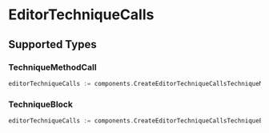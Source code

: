 # EditorTechniqueCalls


## Supported Types

### TechniqueMethodCall

```go
editorTechniqueCalls := components.CreateEditorTechniqueCallsTechniqueMethodCall(components.TechniqueMethodCall{/* values here */})
```

### TechniqueBlock

```go
editorTechniqueCalls := components.CreateEditorTechniqueCallsTechniqueBlock(components.TechniqueBlock{/* values here */})
```

